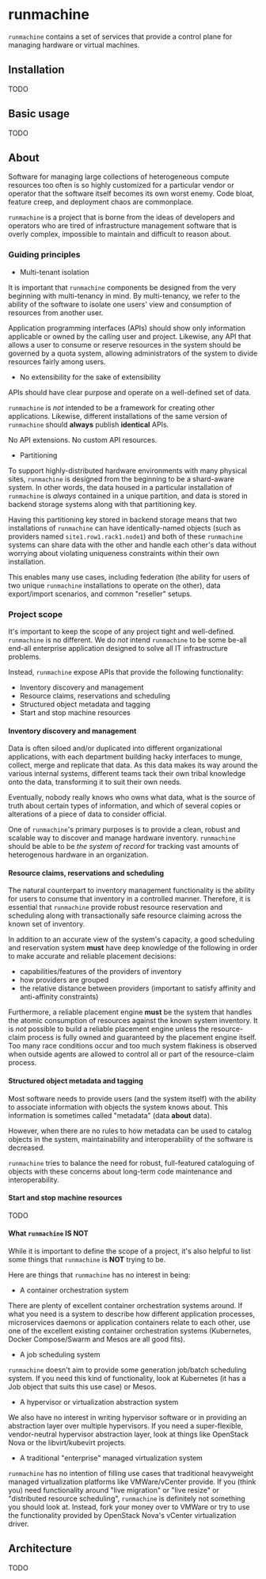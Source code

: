 # runmachine

`runmachine` contains a set of services that provide a control plane for
managing hardware or virtual machines.

## Installation

TODO

## Basic usage

TODO

## About

Software for managing large collections of heterogeneous compute resources too
often is so highly customized for a particular vendor or operator that the
software itself becomes its own worst enemy. Code bloat, feature creep, and
deployment chaos are commonplace.

`runmachine` is a project that is borne from the ideas of developers and
operators who are tired of infrastructure management software that is overly
complex, impossible to maintain and difficult to reason about.

### Guiding principles

* Multi-tenant isolation

It is important that `runmachine` components be designed from the very
beginning with multi-tenancy in mind. By multi-tenancy, we refer to the ability
of the software to isolate one users' view and consumption of resources
from another user.

Application programming interfaces (APIs) should show only information
applicable or owned by the calling user and project. Likewise, any API that
allows a user to consume or reserve resources in the system should be governed
by a quota system, allowing administrators of the system to divide resources
fairly among users.

* No extensibility for the sake of extensibility

APIs should have clear purpose and operate on a well-defined set of data.

`runmachine` is *not* intended to be a framework for creating other
applications. Likewise, different installations of the same version of
`runmachine` should **always** publish **identical** APIs.

No API extensions. No custom API resources.

* Partitioning

To support highly-distributed hardware environments with many physical sites,
`runmachine` is designed from the beginning to be a shard-aware system. In
other words, the data housed in a particular installation of `runmachine` is
*always* contained in a unique partition, and data is stored in backend storage
systems along with that partitioning key.

Having this partitioning key stored in backend storage means that two
installations of `runmachine` can have identically-named objects (such as
providers named `site1.row1.rack1.node1`) and both of these `runmachine`
systems can share data with the other and handle each other's data without
worrying about violating uniqueness constraints within their own installation.

This enables many use cases, including federation (the ability for users of two
unique `runmachine` installations to operate on the other), data export/import
scenarios, and common "reseller" setups.

### Project scope

It's important to keep the scope of any project tight and well-defined.
`runmachine` is no different. We do *not* intend `runmachine` to be some be-all
end-all enterprise application designed to solve all IT infrastructure
problems.

Instead, `runmachine` expose APIs that provide the following functionality:

* Inventory discovery and management
* Resource claims, reservations and scheduling
* Structured object metadata and tagging
* Start and stop machine resources

#### Inventory discovery and management

Data is often siloed and/or duplicated into different organizational
applications, with each department building hacky interfaces to munge, collect,
merge and replicate that data. As this data makes its way around the various
internal systems, different teams tack their own tribal knowledge onto the
data, transforming it to suit their own needs.

Eventually, nobody really knows who owns what data, what is the source of truth
about certain types of information, and which of several copies or alterations
of a piece of data to consider official.

One of `runmachine`'s primary purposes is to provide a clean, robust and
scalable way to discover and manage hardware inventory. `runmachine` should be
able to be *the system of record* for tracking vast amounts of heterogenous
hardware in an organization.

#### Resource claims, reservations and scheduling

The natural counterpart to inventory management functionality is the ability
for users to consume that inventory in a controlled manner. Therefore, it is
essential that `runmachine` provide robust resource reservation and scheduling
along with transactionally safe resource claiming across the known set of
inventory.

In addition to an accurate view of the system's capacity, a good scheduling and
reservation system **must** have deep knowledge of the following in order to
make accurate and reliable placement decisions:

* capabilities/features of the providers of inventory
* how providers are grouped
* the relative distance between providers (important to satisfy affinity and
  anti-affinity constraints)

Furthermore, a reliable placement engine **must** be the system that handles
the atomic consumption of resources against the known system inventory. It is
*not* possible to build a reliable placement engine unless the resource-claim
process is fully owned and guaranteed by the placement engine itself. Too many
race conditions occur and too much system flakiness is observed when outside
agents are allowed to control all or part of the resource-claim process.

#### Structured object metadata and tagging

Most software needs to provide users (and the system itself) with the ability
to associate information with objects the system knows about. This information
is sometimes called "metadata" (data **about** data).

However, when there are no rules to how metadata can be used to catalog objects
in the system, maintainability and interoperability of the software is
decreased.

`runmachine` tries to balance the need for robust, full-featured cataloguing of
objects with these concerns about long-term code maintenance and
interoperability.

#### Start and stop machine resources

TODO

#### What `runmachine` IS NOT

While it is important to define the scope of a project, it's also helpful to
list some things that `runmachine` is **NOT** trying to be.

Here are things that `runmachine` has no interest in being:

* A container orchestration system

There are plenty of excellent container orchestration systems around. If what
you need is a system to describe how different application processes,
microservices daemons or application containers relate to each other, use one
of the excellent existing container orchestration systems (Kubernetes, Docker
Compose/Swarm and Mesos are all good fits).

* A job scheduling system

`runmachine` doesn't aim to provide some generation job/batch scheduling
system. If you need this kind of functionality, look at Kubernetes (it has a
Job object that suits this use case) or Mesos.

* A hypervisor or virtualization abstraction system

We also have no interest in writing hypervisor software or in providing an
abstraction layer over multiple hypervisors. If you need a super-flexible,
vendor-neutral hypervisor abstraction layer, look at things like OpenStack
Nova or the libvirt/kubevirt projects.

* A traditional "enterprise" managed virtualization system

`runmachine` has no intention of filling use cases that traditional heavyweight
managed virtualization platforms like VMWare/vCenter provide. If you (think
you) need functionality around "live migration" or "live resize" or
"distributed resource scheduling", `runmachine` is definitely not something you
should look at. Instead, fork your money over to VMWare or try to use the
functionality provided by OpenStack Nova's vCenter virtualization driver.

## Architecture

TODO
